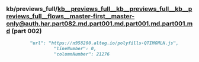 ### kb/previews_full/kb__previews_full__kb__previews_full__kb__previews_full__flows__master-first__master-only@auth.har.part082.md.part001.md.part001.md.part001.md (part 002)

```md
         "url": "https://n958200.alteg.io/polyfills-QTIMGMLN.js",
                  "lineNumber": 0,
                  "columnNumber": 21276
           
```

```
